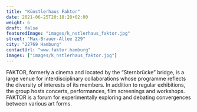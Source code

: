```yaml
---
title: "Künstlerhaus Faktor"
date: 2021-06-25T20:18:28+02:00
weight: 6
draft: false
featuredImage: "images/k_nstlerhaus_faktor.jpg"
street: "Max-Brauer-Allee 229"
city: "22769 Hamburg"
contactUrl: "www.faktor.hamburg"
images: ["images/k_nstlerhaus_faktor.jpg"]
---
```


FAKTOR, formerly a cinema and located by the “Sternbrücke” bridge, is a large venue for interdisciplinary collaborations whose programme reflects
the diversity of interests of its members. In addition to regular exhibitions, the group hosts concerts, performances, film screenings and workshops. FAKTOR is a forum for experimentally exploring and debating convergences between various art forms.
